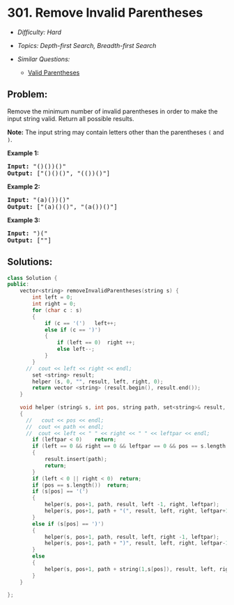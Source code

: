 # 301. Remove Invalid Parentheses

* *Difficulty: Hard*

* *Topics: Depth-first Search, Breadth-first Search*

* *Similar Questions:*

  * [Valid Parentheses](./tests/remove-invalid-parentheses.md)

## Problem:

<p>Remove the minimum number of invalid parentheses in order to make the input string valid. Return all possible results.</p>

<p><strong>Note:</strong>&nbsp;The input string may contain letters other than the parentheses <code>(</code> and <code>)</code>.</p>

<p><b>Example 1:</b></p>

<pre>
<b>Input:</b> &quot;()())()&quot;
<b>Output:</b> [&quot;()()()&quot;, &quot;(())()&quot;]
</pre>

<p><b>Example 2:</b></p>

<pre>
<b>Input:</b> &quot;(a)())()&quot;
<b>Output:</b> [&quot;(a)()()&quot;, &quot;(a())()&quot;]
</pre>

<p><b>Example 3:</b></p>

<pre>
<b>Input:</b> &quot;)(&quot;
<b>Output: </b>[&quot;&quot;]
</pre>
## Solutions:

```c++
class Solution {
public:
    vector<string> removeInvalidParentheses(string s) {
        int left = 0;
        int right = 0;
        for (char c : s)
        {
            if (c == '(')   left++;
            else if (c == ')')
            {
                if (left == 0)  right ++;
                else left--;
            }
        }
      //  cout << left << right << endl;
        set <string> result;
        helper (s, 0, "", result, left, right, 0);
        return vector <string> (result.begin(), result.end());
    }
    
    void helper (string& s, int pos, string path, set<string>& result, int left, int right, int leftpar)
    {
      //   cout << pos << endl;
      //  cout << path << endl;
      //  cout << left << " " << right << " " << leftpar << endl;
        if (leftpar < 0)    return;
        if (left == 0 && right == 0 && leftpar == 0 && pos == s.length())    
        {
            result.insert(path);
            return;
        }
        if (left < 0 || right < 0)  return;
        if (pos == s.length())  return;
        if (s[pos] == '(')
        {
            helper(s, pos+1, path, result, left -1, right, leftpar);
            helper(s, pos+1, path + "(", result, left, right, leftpar+1);
        }
        else if (s[pos] == ')')
        {
            helper(s, pos+1, path, result, left, right -1, leftpar);
            helper(s, pos+1, path + ")", result, left, right, leftpar-1);
        }
        else
        {
            helper(s, pos+1, path + string(1,s[pos]), result, left, right, leftpar);
        }
    }
    
};
```
